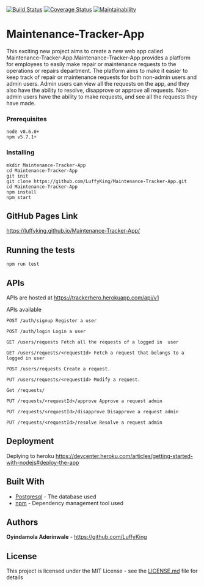 [![Build Status](https://travis-ci.org/LuffyKing/Maintenance-Tracker-App.svg?branch=develop)](https://travis-ci.org/LuffyKing/Maintenance-Tracker-App)
[![Coverage Status](https://coveralls.io/repos/github/LuffyKing/Maintenance-Tracker-App/badge.svg?branch=develop)](https://coveralls.io/github/LuffyKing/Maintenance-Tracker-App?branch=develop)
[![Maintainability](https://api.codeclimate.com/v1/badges/a2d1970c212fdbc11a63/maintainability)](https://codeclimate.com/github/LuffyKing/Maintenance-Tracker-App/maintainability)

# Maintenance-Tracker-App
This exciting new project aims to create a new web app called Maintenance-Tracker-App.Maintenance-Tracker-App provides a platform for employees to easily make repair or maintenance requests to the operations or repairs department. The platform aims to make it easier to keep track of repair or maintenance requests for both non-admin users and admin users. Admin users can view all the requests on the app, and they also have the ability to resolve, disapprove or approve all requests. Non-admin users have the ability to make requests, and see all the requests they have made.

### Prerequisites
```
node v8.6.0+
npm v5.7.1+
```


### Installing
```
mkdir Maintenance-Tracker-App
cd Maintenance-Tracker-App
git init
git clone https://github.com/LuffyKing/Maintenance-Tracker-App.git
cd Maintenance-Tracker-App
npm install
npm start
```
## GitHub Pages Link
https://luffyking.github.io/Maintenance-Tracker-App/


## Running the tests

```
npm run test
```
## APIs

APIs are hosted at https://trackerhero.herokuapp.com/api/v1

APIs available
```
POST /auth/signup Register a user

POST /auth/login Login a user

GET /users/requests Fetch all the requests of a logged in  user

GET /users/requests/<requestId> Fetch a request that belongs to a logged in user

POST /users/requests Create a request.
 
PUT /users/requests/<requestId> Modify a request.

Get /requests/

PUT /requests/<requestId>/approve Approve a request admin

PUT /requests/<requestId>/disapprove Disapprove a request admin

PUT /requests/<requestId>/resolve Resolve a request admin
```
##
## Deployment

Deplying to heroku https://devcenter.heroku.com/articles/getting-started-with-nodejs#deploy-the-app

## Built With

* [Postgresql](https://www.postgresql.org/) - The database used
* [npm](http://npmjs.com/) - Dependency management tool used

## Authors

**Oyindamola Aderinwale** - https://github.com/LuffyKing

## License

This project is licensed under the MIT License - see the [LICENSE.md](LICENSE.md) file for details
